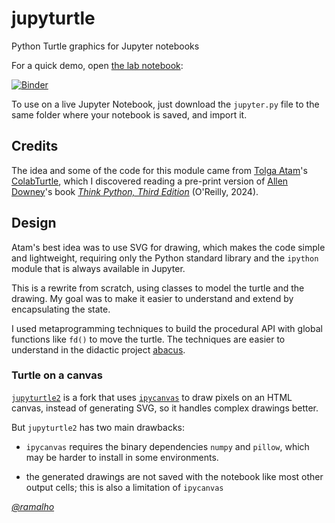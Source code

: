 # jupyturtle

Python Turtle graphics for Jupyter notebooks

For a quick demo, open
[the lab notebook](https://github.com/ramalho/jupyturtle/blob/main/notebooks/lab.ipynb):

[![Binder](https://mybinder.org/badge_logo.svg)](https://mybinder.org/v2/gh/ramalho/jupyturtle/2024.04.01)

To use on a live Jupyter Notebook, 
just download the `jupyter.py` file to the same folder where your notebook is saved,
and import it.


## Credits

The idea and some of the code for this module came from
[Tolga Atam](https://github.com/tolgaatam)'s
[ColabTurtle](https://github.com/tolgaatam/ColabTurtle/tree/master),
which I discovered reading a pre-print version of
[Allen Downey](https://github.com/allendowney)'s book
_[Think Python, Third Edition](https://greenteapress.com/wp/think-python-3rd-edition/)_ (O'Reilly, 2024).


## Design

Atam's best idea was to use SVG for drawing, which makes the code simple and lightweight, 
requiring only the Python standard library and the
`ipython` module that is always available in Jupyter.

This is a rewrite from scratch, using classes to model the turtle
and the drawing.
My goal was to make it easier to understand and extend by
encapsulating the state.

I used metaprogramming techniques to build the procedural API
with global functions like `fd()` to move the turtle.
The techniques are easier to understand in the didactic project
[abacus](https://github.com/fluentpython/abacus).

### Turtle on a canvas

[`jupyturtle2`](https://github.com/fluentpython/jupyturtle2) is a fork
that uses 
[`ipycanvas`](https://ipycanvas.readthedocs.io/en/latest/)
to draw pixels on an HTML canvas, instead of generating SVG,
so it handles complex drawings better.

But `jupyturtle2` has two main drawbacks:

* `ipycanvas` requires the binary dependencies `numpy` and `pillow`,
which may be harder to install in some environments.

* the generated drawings are not saved with the notebook like most other output cells; this is also a limitation of `ipycanvas`

*[@ramalho](https://github.com/ramalho)*
